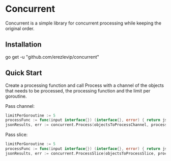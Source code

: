 # Concurrent

Concurrent is a simple library for concurrent processing while keeping the original order.

## Installation
go get -u "github.com/erezlevip/concurrent"

## Quick Start

Create a processing function and call Process with a channel of the objects that needs to be processed, the processing function and the limit per goroutine.

Pass channel:
```go
limitPerGoroutine := 5
processFunc := func(input interface{}) (interface{}, error) { return json.Marshal(input) }
jsonResults, err := concurrent.Process(objectsToProcessChannel, processFunc, limitPerGoroutine)
```

Pass slice:
```go
limitPerGoroutine := 5
processFunc := func(input interface{}) (interface{}, error) { return json.Marshal(input) }
jsonResults, err := concurrent.ProcessSlice(objectsToProcessSlice, processFunc, limitPerGoroutine)
```